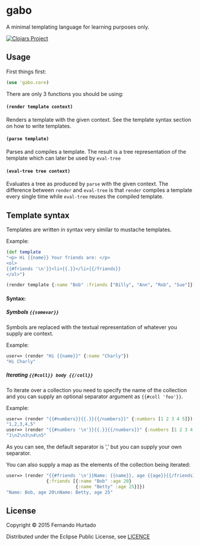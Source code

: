 # gabo

A minimal templating language for learning purposes only.

[![Clojars Project](http://clojars.org/gabo/latest-version.svg)](http://clojars.org/gabo)

## Usage

First things first:
```clojure
(use 'gabo.core)
```

There are only 3 functions you should be using:

#### `(render template context)`
Renders a template with the given context. See the template syntax section on how to write templates.
#### `(parse template)`
Parses and compiles a template. The result is a tree representation of the template which can later be used
by `eval-tree`
#### `(eval-tree tree context)`
Evaluates a tree as produced by `parse` with the given context. The difference between `render` and `eval-tree`
is that `render` compiles a template every single time while `eval-tree` reuses the compiled template.

## Template syntax

Templates are written in syntax very similar to mustache templates.

Example:

```clojure
(def template
"<p> Hi {{name}} Your friends are: </p>
<ol>
{{#friends '\n'}}<li>{{.}}</li>{{/friends}}
</ol>")

(render template {:name "Bob" :friends ["Billy", "Ann", "Rob", "Sue"]})
```

#### Syntax:

##### Symbols `{{somevar}}`
Symbols are replaced with the textual representation of whatever you
supply are context.

Example:
```clojure
user=> (render "Hi {{name}}" {:name "Charly"})
"Hi Charly"
```

##### Iterating `{{#coll}} body {{/coll}}`
To iterate over a collection you need to specify the name of the
collection and you can supply an optional separator argument as `{{#coll 'foo'}}`.

Example:
```clojure
user=> (render "{{#numbers}}{{.}}{{/numbers}}" {:numbers [1 2 3 4 5]})
"1,2,3,4,5"
user=> (render "{{#numbers '\n'}}{{.}}{{/numbers}}" {:numbers [1 2 3 4 5]})
"1\n2\n3\n4\n5"
```

As you can see, the default separator is ',' but you can supply your own
separator.

You can also supply a map as the elements of the collection being
iterated:
```clojure
user=> (render "{{#friends '\n'}}Name: {{name}}, age {{age}}{{/friends}}"
               {:friends [{:name "Bob" :age 20}
                          {:name "Betty" :age 25}]})
"Name: Bob, age 20\nName: Betty, age 25"
```


## License

Copyright © 2015 Fernando Hurtado

Distributed under the Eclipse Public License, see [LICENCE](./LICENSE)
